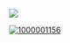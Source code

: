 ![](https://komarev.com/ghpvc/?username=antonkomarev&color=dbd4b6&label=??&abbreviated=true)



[![1000001156](https://github.com/user-attachments/assets/f5b20114-5b99-4346-be7c-211100d86862)](https://rentry.co/uictim)


